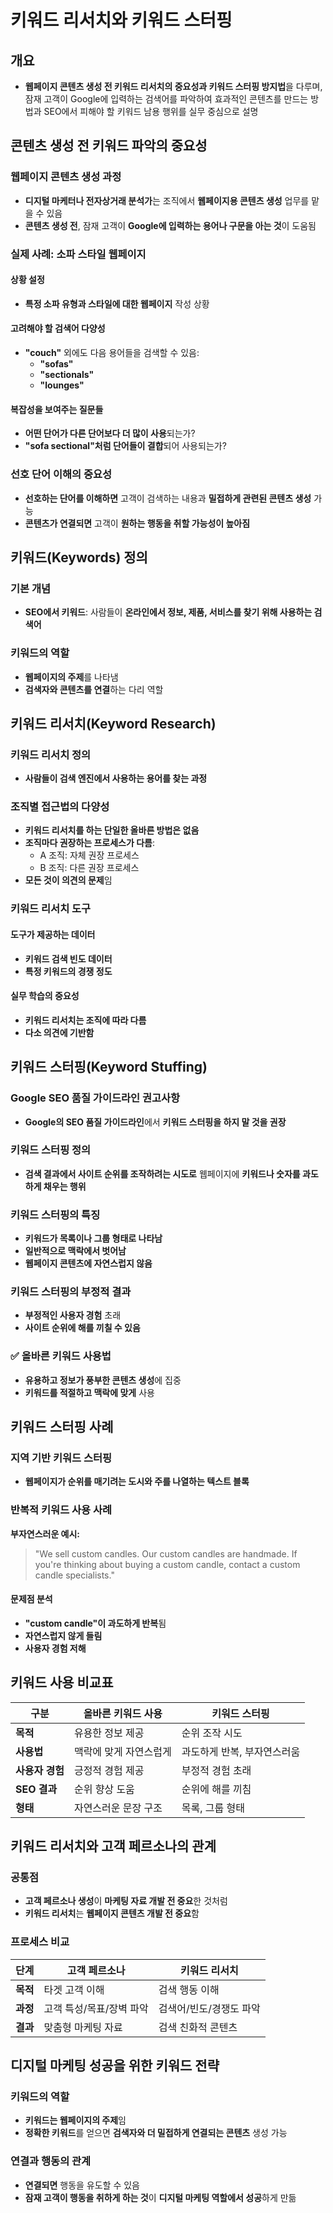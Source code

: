# 키워드 리서치와 키워드 스터핑

## 개요
- **웹페이지 콘텐츠 생성 전 키워드 리서치의 중요성과 키워드 스터핑 방지법**을 다루며, 잠재 고객이 Google에 입력하는 검색어를 파악하여 효과적인 콘텐츠를 만드는 방법과 SEO에서 피해야 할 키워드 남용 행위를 실무 중심으로 설명

## 콘텐츠 생성 전 키워드 파악의 중요성

### 웹페이지 콘텐츠 생성 과정
- **디지털 마케터나 전자상거래 분석가**는 조직에서 **웹페이지용 콘텐츠 생성** 업무를 맡을 수 있음
- **콘텐츠 생성 전**, 잠재 고객이 **Google에 입력하는 용어나 구문을 아는 것**이 도움됨

### 실제 사례: 소파 스타일 웹페이지

#### 상황 설정
- **특정 소파 유형과 스타일에 대한 웹페이지** 작성 상황

#### 고려해야 할 검색어 다양성
- **"couch"** 외에도 다음 용어들을 검색할 수 있음:
  - **"sofas"**
  - **"sectionals"**
  - **"lounges"**

#### 복잡성을 보여주는 질문들
- **어떤 단어가 다른 단어보다 더 많이 사용**되는가?
- **"sofa sectional"처럼 단어들이 결합**되어 사용되는가?

### 선호 단어 이해의 중요성
- **선호하는 단어를 이해하면** 고객이 검색하는 내용과 **밀접하게 관련된 콘텐츠 생성** 가능
- **콘텐츠가 연결되면** 고객이 **원하는 행동을 취할 가능성이 높아짐**

## 키워드(Keywords) 정의

### 기본 개념
- **SEO에서 키워드**: 사람들이 **온라인에서 정보, 제품, 서비스를 찾기 위해 사용하는 검색어**

### 키워드의 역할
- **웹페이지의 주제**를 나타냄
- **검색자와 콘텐츠를 연결**하는 다리 역할

## 키워드 리서치(Keyword Research)

### 키워드 리서치 정의
- **사람들이 검색 엔진에서 사용하는 용어를 찾는 과정**

### 조직별 접근법의 다양성
- **키워드 리서치를 하는 단일한 올바른 방법은 없음**
- **조직마다 권장하는 프로세스가 다름**:
  - A 조직: 자체 권장 프로세스
  - B 조직: 다른 권장 프로세스
- **모든 것이 의견의 문제**임

### 키워드 리서치 도구

#### 도구가 제공하는 데이터
- **키워드 검색 빈도 데이터**
- **특정 키워드의 경쟁 정도**

#### 실무 학습의 중요성
- **키워드 리서치는 조직에 따라 다름**
- **다소 의견에 기반함**

## 키워드 스터핑(Keyword Stuffing)

### Google SEO 품질 가이드라인 권고사항
- **Google의 SEO 품질 가이드라인**에서 **키워드 스터핑을 하지 말 것을 권장**

### 키워드 스터핑 정의
- **검색 결과에서 사이트 순위를 조작하려는 시도로** 웹페이지에 **키워드나 숫자를 과도하게 채우는 행위**

### 키워드 스터핑의 특징
- **키워드가 목록이나 그룹 형태로 나타남**
- **일반적으로 맥락에서 벗어남**
- **웹페이지 콘텐츠에 자연스럽지 않음**

### 키워드 스터핑의 부정적 결과
- **부정적인 사용자 경험** 초래
- **사이트 순위에 해를 끼칠 수 있음**

### ✅ 올바른 키워드 사용법
- **유용하고 정보가 풍부한 콘텐츠 생성**에 집중
- **키워드를 적절하고 맥락에 맞게** 사용

## 키워드 스터핑 사례

### 지역 기반 키워드 스터핑
- **웹페이지가 순위를 매기려는 도시와 주를 나열하는 텍스트 블록**

### 반복적 키워드 사용 사례
**부자연스러운 예시:**
> "We sell custom candles. Our custom candles are handmade. If you're thinking about buying a custom candle, contact a custom candle specialists."

#### 문제점 분석
- **"custom candle"이 과도하게 반복**됨
- **자연스럽지 않게 들림**
- **사용자 경험 저해**

## 키워드 사용 비교표

| 구분 | 올바른 키워드 사용 | 키워드 스터핑 |
|------|-------------------|---------------|
| **목적** | 유용한 정보 제공 | 순위 조작 시도 |
| **사용법** | 맥락에 맞게 자연스럽게 | 과도하게 반복, 부자연스러움 |
| **사용자 경험** | 긍정적 경험 제공 | 부정적 경험 초래 |
| **SEO 결과** | 순위 향상 도움 | 순위에 해를 끼침 |
| **형태** | 자연스러운 문장 구조 | 목록, 그룹 형태 |

## 키워드 리서치와 고객 페르소나의 관계

### 공통점
- **고객 페르소나 생성**이 **마케팅 자료 개발 전 중요**한 것처럼
- **키워드 리서치**는 **웹페이지 콘텐츠 개발 전 중요**함

### 프로세스 비교
| 단계 | 고객 페르소나 | 키워드 리서치 |
|------|---------------|---------------|
| **목적** | 타겟 고객 이해 | 검색 행동 이해 |
| **과정** | 고객 특성/목표/장벽 파악 | 검색어/빈도/경쟁도 파악 |
| **결과** | 맞춤형 마케팅 자료 | 검색 친화적 콘텐츠 |

## 디지털 마케팅 성공을 위한 키워드 전략

### 키워드의 역할
- **키워드는 웹페이지의 주제**임
- **정확한 키워드**를 얻으면 **검색자와 더 밀접하게 연결되는 콘텐츠** 생성 가능

### 연결과 행동의 관계
- **연결되면** 행동을 유도할 수 있음
- **잠재 고객이 행동을 취하게 하는 것**이 **디지털 마케팅 역할에서 성공**하게 만듦
